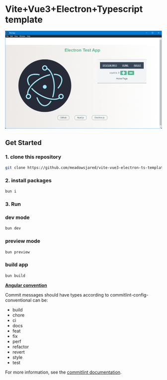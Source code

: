 # Vite+Vue3+Electron+Typescript template

![screenshot](./src/assets/screenshot.png)

## Get Started

### 1. clone this repository

```bash
git clone https://github.com/meadowsjared/vite-vue3-electron-ts-template.git
```

### 2. install packages

```bash
bun i
```

### 3. Run

### dev mode

```bash
bun dev  
```

### preview mode

```bash
bun preview  
```

### build app

```bash
bun build
```

[**Angular convention**](https://github.com/conventional-changelog/commitlint/tree/master/@commitlint/config-conventional#type-enum)

Commit messages should have types according to commitlint-config-conventional can be:

* build
* chore
* ci
* docs
* feat
* fix
* perf
* refactor
* revert
* style
* test

For more information, see the [commitlint documentation](https://commitlint.js.org/#/reference-rules?id=type-enum).
